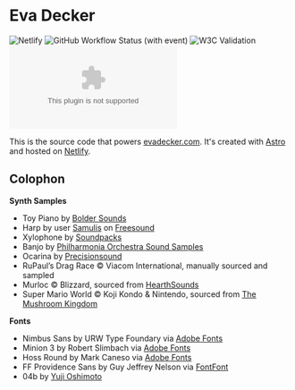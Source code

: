# Eva Decker

![Netlify](https://img.shields.io/netlify/b5c441f8-5db7-4113-9c12-5ab385e5f080) ![GitHub Workflow Status (with event)](https://img.shields.io/github/actions/workflow/status/evadecker/evadecker.com/playwright.yml?label=playwright) ![W3C Validation](https://img.shields.io/w3c-validation/html?targetUrl=https%3A%2F%2Fevadecker.com) ![GitHub](https://img.shields.io/github/license/evadecker/evadecker.com)

This is the source code that powers [evadecker.com](https://evadecker.com). It's created with [Astro](https://astro.build/) and hosted on [Netlify](https://www.netlify.com/).

## Colophon

**Synth Samples**

- Toy Piano by [Bolder Sounds](https://www.boldersounds.com/index.php?main_page=product_music_info&products_id=71)
- Harp by user [Samulis](https://freesound.org/people/Samulis/) on [Freesound](https://freesound.org/people/Samulis/packs/21029/)
- Xylophone by [Soundpacks](https://soundpacks.com/free-sound-packs/xylophone-samples-pack/)
- Banjo by [Philharmonia Orchestra Sound Samples](https://www.philharmonia.co.uk/explore/sound_samples/banjo)
- Ocarina by [Precisionsound](https://store.precisionsound.net/shop/peruvian-ocarina/)
- RuPaul’s Drag Race © Viacom International, manually sourced and sampled
- Murloc © Blizzard, sourced from [HearthSounds](https://maxtimkovich.com/hearthsounds?q=murloc)
- Super Mario World © Koji Kondo & Nintendo, sourced from [The Mushroom Kingdom](https://themushroomkingdom.net/media/smw/wav)

**Fonts**

- Nimbus Sans by URW Type Foundary via [Adobe Fonts](https://fonts.adobe.com/fonts/nimbus-sans)
- Minion 3 by Robert Slimbach via [Adobe Fonts](https://fonts.adobe.com/fonts/minion-3)
- Hoss Round by Mark Caneso via [Adobe Fonts](https://fonts.adobe.com/fonts/hoss-round)
- FF Providence Sans by Guy Jeffrey Nelson via [FontFont](https://www.fontfont.com/fonts/ff-providence-sans)
- 04b by [Yuji Oshimoto](http://www.04.jp.org/)
